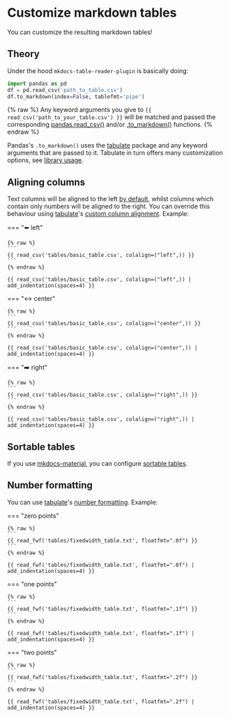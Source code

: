 # Customize markdown tables

You can customize the resulting markdown tables! 

## Theory

Under the hood `mkdocs-table-reader-plugin` is basically doing:

```python
import pandas as pd
df = pd.read_csv('path_to_table.csv')
df.to_markdown(index=False, tablefmt='pipe')
```

{% raw %}
Any keyword arguments you give to `{{ read_csv('path_to_your_table.csv') }}` will be matched and passed the corresponding [pandas.read_csv()](https://pandas.pydata.org/pandas-docs/stable/reference/api/pandas.read_csv.html) and/or 
[.to_markdown()](https://pandas.pydata.org/docs/reference/api/pandas.DataFrame.to_markdown.html) functions. 
{% endraw %}

Pandas's `.to_markdown()` uses the [tabulate](https://pypi.org/project/tabulate/) package and any keyword arguments that are passed to it. Tabulate in turn offers many customization options, see [library usage](https://github.com/astanin/python-tabulate#library-usage). 

## Aligning columns

Text columns will be aligned to the left [by default](https://github.com/astanin/python-tabulate#column-alignment), whilst columns which contain only numbers will be aligned to the right. You can override this behaviour using [tabulate](https://pypi.org/project/tabulate/)'s [custom column alignment](https://github.com/astanin/python-tabulate#custom-column-alignment). Example:

=== ":arrow_left: left"

    {% raw %}
    ```
    {{ read_csv('tables/basic_table.csv', colalign=("left",)) }}
    ```
    {% endraw %}

    {{ read_csv('tables/basic_table.csv', colalign=("left",)) | add_indentation(spaces=4) }}

=== ":left_right_arrow: center"

    {% raw %}
    ```
    {{ read_csv('tables/basic_table.csv', colalign=("center",)) }}
    ```
    {% endraw %}

    {{ read_csv('tables/basic_table.csv', colalign=("center",)) | add_indentation(spaces=4) }}

=== ":arrow_right: right"

    {% raw %}
    ```
    {{ read_csv('tables/basic_table.csv', colalign=("right",)) }}
    ```
    {% endraw %}

    {{ read_csv('tables/basic_table.csv', colalign=("right",)) | add_indentation(spaces=4) }}

## Sortable tables

If you use [mkdocs-material](https://squidfunk.github.io/mkdocs-material), you can configure [sortable tables](https://squidfunk.github.io/mkdocs-material/reference/data-tables/?h=tables#sortable-tables).

## Number formatting

You can use [tabulate](https://pypi.org/project/tabulate/)'s [number formatting](https://github.com/astanin/python-tabulate#number-formatting). Example:

=== "zero points"

    {% raw %}
    ```
    {{ read_fwf('tables/fixedwidth_table.txt', floatfmt=".0f") }}
    ```
    {% endraw %}

    {{ read_fwf('tables/fixedwidth_table.txt', floatfmt=".0f") | add_indentation(spaces=4) }}

=== "one points"

    {% raw %}
    ```
    {{ read_fwf('tables/fixedwidth_table.txt', floatfmt=".1f") }}
    ```
    {% endraw %}

    {{ read_fwf('tables/fixedwidth_table.txt', floatfmt=".1f") | add_indentation(spaces=4) }}

=== "two points"

    {% raw %}
    ```
    {{ read_fwf('tables/fixedwidth_table.txt', floatfmt=".2f") }}
    ```
    {% endraw %}

    {{ read_fwf('tables/fixedwidth_table.txt', floatfmt=".2f") | add_indentation(spaces=4) }}

